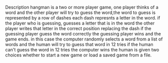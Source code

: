 Description
hangman is a two or more player game, one player thinks of a word and the other player will try to guess the word,the word to guess is represented
by a row of dashes each dash represnts a letter in the word.
if the player who is guessing, guesses a letter that is in the word the other player writes that letter in the correct position replacing the dash
if the guessing player guess the word correctly the guessing player wins and the game ends.
in this case the computer randomly selects a word from a list of words and the human will try to guess that word in 12 tries if the human can't
guess the word in 12 tries the computer wins
the human is given two choices whether to start a new game or load a saved game from a file.
